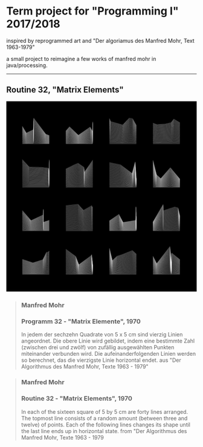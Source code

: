 # Term project for "Programming I" 2017/2018

inspired by reprogrammed art and "Der algoriamus des Manfred Mohr, Text 1963-1979"

a small project to reimagine a few works of manfred mohr in java/processing.

<hr>

## Routine 32, "Matrix Elements"

![Output of Routine 32, "Matrix Elements"](/images/MatrixElements.png)

> ### Manfred Mohr
> ### Programm 32 - "Matrix Elemente", 1970
> In jedem der sechzehn Quadrate von 5 x 5 cm sind vierzig Linien
> angeordnet. Die obere Linie wird gebildet, indem eine bestimmte
> Zahl (zwischen drei und zwölf) von zufällig ausgewählten
> Punkten miteinander verbunden wird. Die aufeinanderfolgenden
> Linien werden so berechnet, das die vierzigste Linie horizontal
> endet.
> aus "Der Algorithmus des Manfred Mohr, Texte 1963 - 1979"

> ### Manfred Mohr
> ### Routine 32 - "Matrix Elements", 1970
> In each of the sixteen square of 5 by 5 cm are forty lines
> arranged. The topmost line consists of a random amount
> (between three and twelve) of points. Each of the following
> lines changes its shape until the last line ends up
> in horizontal state.
> from "Der Algorithmus des Manfred Mohr, Texte 1963 - 1979